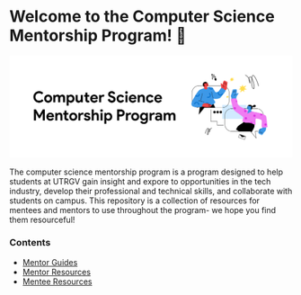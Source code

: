 # Welcome to the Computer Science Mentorship Program! 👋
![CS Mentorship Program Banner](https://github.com/dsc-utrgv/cs-mentorship-program/blob/main/assets/mandmbanner.png)

The computer science mentorship program is a program designed to help students at UTRGV gain insight and expore to opportunities in the tech industry, develop their professional and technical skills, and collaborate with students on campus. This repository is a collection of resources for mentees and mentors to use throughout the program- we hope you find them resourceful! 

### Contents
- [Mentor Guides](https://github.com/dsc-utrgv/cs-mentorship-program/tree/main/mentor-guides)
- [Mentor Resources](https://github.com/dsc-utrgv/cs-mentorship-program/tree/main/mentor-resources)
- [Mentee Resources](https://github.com/dsc-utrgv/cs-mentorship-program/tree/main/mentee-resources)
